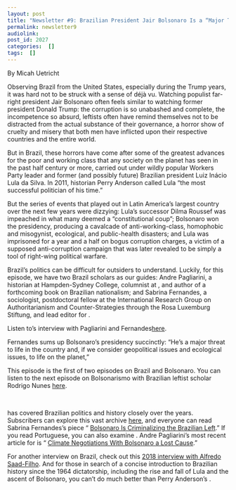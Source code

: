 ```yaml
---
layout: post
title: "Newsletter #9: Brazilian President Jair Bolsonaro Is a “Major Threat to Life on the Planet”"
permalink: newsletter9
audiolink: 
post_id: 2027
categories:  []
tags:  []
---
```



By Micah Uetricht

Observing Brazil from the United States, especially during the Trump years, it was hard not to be struck with a sense of déjà vu. Watching populist far-right president Jair Bolsonaro often feels similar to watching former president Donald Trump: the corruption is so unabashed and complete, the incompetence so absurd, leftists often have remind themselves not to be distracted from the actual substance of their governance, a horror show of cruelty and misery that both men have inflicted upon their respective countries and the entire world.

But in Brazil, these horrors have come after some of the greatest advances for the poor and working class that any society on the planet has seen in the past half century or more, carried out under wildly popular Workers Party leader and former (and possibly future) Brazilian president Luiz Inácio Lula da Silva. In 2011, historian Perry Anderson called Lula “the most successful politician of his time.” 

But the series of events that played out in Latin America’s largest country over the next few years were dizzying: Lula’s successor Dilma Roussef was impeached in what many deemed a “constitutional coup”; Bolsonaro won the presidency, producing a cavalcade of anti-working-class, homophobic and misogynist, ecological, and public-health disasters; and Lula was imprisoned for a year and a half on bogus corruption charges, a victim of a supposed anti-corruption campaign that was later revealed to be simply a tool of right-wing political warfare. 

Brazil’s politics can be difficult for outsiders to understand. Luckily, for this episode, we have two Brazil scholars as our guides: Andre Pagliarini, a historian at Hampden-Sydney College, columnist at 
, and author of a forthcoming book on Brazilian nationalism; and Sabrina Fernandes, a sociologist, postdoctoral fellow at the International Research Group on Authoritarianism and Counter-Strategies through the Rosa Luxemburg Stiftung, and lead editor for 
.

Listen to’s interview with Pagliarini and Fernandes[here](https://www.thedigradio.com/podcast/brazil-w-sabrina-fernandes-andre-pagliarini/).

Fernandes sums up Bolsonaro’s presidency succinctly: “He’s a major threat to life in the country and, if we consider geopolitical issues and ecological issues, to life on the planet,” 

This episode is the first of two 
 episodes on Brazil and Bolsonaro. You can listen to the next episode on Bolsonarismo with Brazilian leftist scholar Rodrigo Nunes 
[here](https://www.thedigradio.com/podcast/bolsonarismo-with-rodrigo-nunes/).

 



has covered Brazilian politics and history closely over the years. Subscribers can explore this vast archive 
[here](https://jacobinmag.com/location/brazil), and everyone can read Sabrina Fernandes’s piece “
[Bolsonaro Is Criminalizing the Brazilian Left](https://www.jacobinmag.com/2021/08/jair-bolsonaro-brazil-law-and-order-far-right-politics).” If you read Portuguese, you can also examine 
[](https://jacobin.com.br/). Andre Pagliarini’s most recent article for 
 is “
[Climate Negotiations With Bolsonaro a Lost Cause](https://brazilian.report/opinion/2021/11/11/climate-negotiations-bolsonaro/).” 

For another 
interview on Brazil, check out this 
[2018 interview with Alfredo Saad-Filho](https://www.thedigradio.com/podcast/explaining-brazils-crisis-with-alfredo-saad-filho/). And for those in search of a concise introduction to Brazilian history since the 1964 dictatorship, including the rise and fall of Lula and the ascent of Bolsonaro, you can’t do much better than Perry Anderson’s 
[](https://www.versobooks.com/books/3100-brazil-apart).

 

